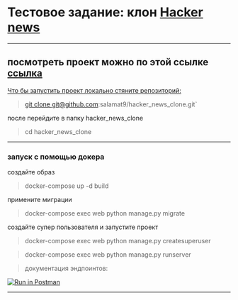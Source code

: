 <h1>Тестовое задание: клон <a href="https://news.ycombinator.com/">Hacker news</a></h1>
<hr>

<h2>посмотреть проект можно по этой ссылке <a href="https://ancient-basin-43619.herokuapp.com/">ссылка</h2>

<p>Что бы запустить проект локально стяните репозиторий:</p>

> git clone git@github.com:salamat9/hacker_news_clone.git`

<p>после перейдите в папку hacker_news_clone</p>

> cd hacker_news_clone

<hr>
<h3>запуск с помощью докера</h3>

<p>создайте образ</p>

> docker-compose up -d build

<p>примените миграции</p>

> docker-compose exec web python manage.py migrate

<p>создайте супер пользователя и запустите проект</p>

> docker-compose exec web python manage.py createsuperuser

> docker-compose exec web python manage.py runserver

> документация эндпоинтов:

[![Run in Postman](https://run.pstmn.io/button.svg)](https://app.getpostman.com/run-collection/82950d9a4113a86843bb?action=collection%2Fimport)

<hr>






